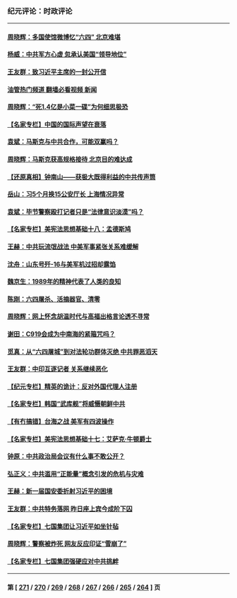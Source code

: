 ### 纪元评论：时政评论
---
#### [周晓辉：多国使馆微博忆“六四” 北京难堪](../../pages/nsc1025/n14009823.md?06050330) 
#### [杨威：中共军方心虚 忽承认美国“领导地位”](../../pages/nsc1025/n14009807.md?06050330) 
#### [王友群：致习近平主席的一封公开信](../../pages/nsc1025/n14009446.md?06050330) 
#### [油管热门频道 翻墙必看视频 新闻](ok?06050330)
#### [周晓辉：“死1.4亿是小菜一碟”为何细思极恐](../../pages/nsc1025/n14009445.md?06050330) 
#### [【名家专栏】中国的国际声望在衰落](../../pages/nsc1025/n14008890.md?06050330) 
#### [袁斌：马斯克与中共合作，可能双赢吗？](../../pages/nsc1025/n14009301.md?06050330) 
#### [周晓辉：马斯克获高规格接待 北京目的难达成](../../pages/nsc1025/n14008994.md?06050330) 
#### [【还原真相】钟南山——获极大既得利益的中共传声筒](../../pages/nsc1025/n14008945.md?06050330) 
#### [岳山：习5个月换15公安厅长 上海情况异常](../../pages/nsc1025/n14008756.md?06050330) 
#### [袁斌：毕节警察殴打记者只是“法律意识淡漠”吗？](../../pages/nsc1025/n14008706.md?06050330) 
#### [【名家专栏】美宪法思想基础十八：孟德斯鸠](../../pages/nsc1025/n14007383.md?06050330) 
#### [王赫：中共玩流氓战法 中美军事紧张关系难缓解](../../pages/nsc1025/n14008446.md?06050330) 
#### [沈舟：山东号歼-16与美军机过招却露馅](../../pages/nsc1025/n14008448.md?06050330) 
#### [魏京生：1989年的精神代表了人类的良知](../../pages/nsc1025/n14008489.md?06050330) 
#### [陈刚：六四屠杀、活摘器官、清零](../../pages/nsc1025/n14008418.md?06050330) 
#### [周晓辉：网上怀念胡温时代与高福出格言论透不寻常](../../pages/nsc1025/n14008318.md?06050330) 
#### [谢田：C919会成为中南海的紧箍咒吗？](../../pages/nsc1025/n14008260.md?06050330) 
#### [觅真：从“六四屠城”到对法轮功群体灭绝 中共罪恶滔天](../../pages/nsc1025/n14007938.md?06050330) 
#### [王友群：中印互逐记者 关系继续恶化](../../pages/nsc1025/n14007657.md?06050330) 
#### [【纪元专栏】精英的诡计：反对外国代理人注册](../../pages/nsc1025/n14007619.md?06050330) 
#### [【名家专栏】韩国“武库舰”将威慑朝鲜中共](../../pages/nsc1025/n14007369.md?06050330) 
#### [【有冇搞错】台海之战 美军有四波操作](../../pages/nsc1025/n14006828.md?06050330) 
#### [【名家专栏】美宪法思想基础十七：艾萨克‧牛顿爵士](../../pages/nsc1025/n14005024.md?06050330) 
#### [钟原：中共政治局会议有什么事不敢公开？](../../pages/nsc1025/n14006988.md?06050330) 
#### [弘正义：中共滥用“正能量”概念引发的危机与灾难](../../pages/nsc1025/n14007089.md?06050330) 
#### [王赫：新一届国安委折射习近平的困境](../../pages/nsc1025/n14006984.md?06050330) 
#### [王友群：中共特务落网 昨日座上宾今成阶下囚](../../pages/nsc1025/n14006884.md?06050330) 
#### [【名家专栏】七国集团让习近平如坐针毡](../../pages/nsc1025/n14006699.md?06050330) 
#### [周晓辉：警察被炸死 网友反应印证“雪崩了”](../../pages/nsc1025/n14006713.md?06050330) 
#### [【名家专栏】七国集团强硬应对中共挑衅](../../pages/nsc1025/n14006625.md?06050330) 

---
#### 第 [ [271](./271.md?06050330) / [270](./270.md?06050330) / [269](./269.md?06050330) / [268](./268.md?06050330) / [267](./267.md?06050330) / [266](./266.md?06050330) / [265](./265.md?06050330) / [264](./264.md?06050330) ] 页
